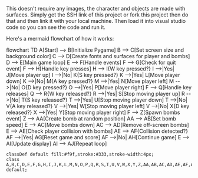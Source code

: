 This doesn't require any images, the character and objects are made with surfaces.
Simply get the SSH link of this project or fork this project then do that and then link it with your local machine.
Then load it into visual studio code so you can see the code and run it.

Here's a mermaid flowchart of how it works:

flowchart TD
    A[Start] --> B[Initialize Pygame]
    B --> C[Set screen size and background color]
    C --> D[Create fonts and surfaces for player and bombs]
    D --> E[Main game loop]
    E --> F[Handle events]
    F --> G[Check for quit event]
    F --> H[Handle key presses]
    H --> I{W key pressed?}
    I -->|Yes| J[Move player up]
    I -->|No| K{S key pressed?}
    K -->|Yes| L[Move player down]
    K -->|No| M{A key pressed?}
    M -->|Yes| N[Move player left]
    M -->|No| O{D key pressed?}
    O -->|Yes| P[Move player right]
    F --> Q[Handle key releases]
    Q --> R{W key released?}
    R -->|Yes| S[Stop moving player up]
    R -->|No| T{S key released?}
    T -->|Yes| U[Stop moving player down]
    T -->|No| V{A key released?}
    V -->|Yes| W[Stop moving player left]
    V -->|No| X{D key released?}
    X -->|Yes| Y[Stop moving player right]
    F --> Z[Spawn bombs event]
    Z --> AA[Create bomb at random position]
    AA --> AB[Set bomb speed]
    E --> AC[Move bombs down]
    AC --> AD[Remove off-screen bombs]
    E --> AE[Check player collision with bombs]
    AE --> AF{Collision detected?}
    AF -->|Yes| AG[Reset game and score]
    AF -->|No| AH[Continue game]
    E --> AI[Update display]
    AI --> AJ[Repeat loop]

    classDef default fill:#f9f,stroke:#333,stroke-width:4px;
    class A,B,C,D,E,F,G,H,I,J,K,L,M,N,O,P,Q,R,S,T,U,V,W,X,Y,Z,AA,AB,AC,AD,AE,AF,AG,AH,AI,AJ default;
